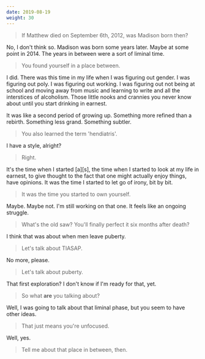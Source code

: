 ```yaml
---
date: 2019-08-19
weight: 30
---
```


> If Matthew died on September 6th, 2012, was Madison born then?

No, I don't think so. Madison was born some years later. Maybe at some point in 2014. The years in between were a sort of liminal time.

> You found yourself in a place between.

I did. There was this time in my life when I was figuring out gender. I was figuring out poly. I was figuring out working. I was figuring out not being at school and moving away from music and learning to write and all the interstices of alcoholism. Those little nooks and crannies you never know about until you start drinking in earnest.

It was like a second period of growing up. Something more refined than a rebirth. Something less grand. Something subtler.

> You also learned the term 'hendiatris'.

I have a style, alright?

> Right.

It's the time when I started [a][s], the time when I started to look at my life in earnest, to give thought to the fact that one might actually enjoy things, have opinions. It was the time I started to let go of irony, bit by bit.

> It was the time you started to own yourself.

Maybe. Maybe not. I'm still working on that one. It feels like an ongoing struggle.

> What's the old saw? You'll finally perfect it six months after death?

I think that was about when men leave puberty.

> Let's talk about TIASAP.

No more, please.

> Let's talk about puberty.

That first exploration? I don't know if I'm ready for that, yet.

> So what **are** you talking about?

Well, I was going to talk about that liminal phase, but you seem to have other ideas.

> That just means you're unfocused.

Well, yes.

> Tell me about that place in between, then.
